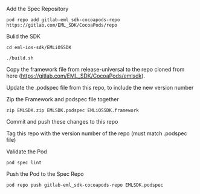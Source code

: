 Add the Spec Repository

`pod repo add gitlab-eml_sdk-cocoapods-repo https://gitlab.com/EML_SDK/CocoaPods/repo`

Bulid the SDK

`cd eml-ios-sdk/EMLiOSSDK`

`./build.sh`

Copy the framework file from release-universal to the repo cloned from here (https://gitlab.com/EML_SDK/CocoaPods/emlsdk).

Update the .podspec file from this repo, to include the new version number

Zip the Framework and podspec file together

`zip EMLSDK.zip EMLSDK.podspec EMLiOSSDK.framework`

Commit and push these changes to this repo

Tag this repo with the version number of the repo (must match .podspec file)

Validate the Pod

`pod spec lint`

Push the Pod to the Spec Repo

`pod repo push gitlab-eml_sdk-cocoapods-repo EMLSDK.podspec`
